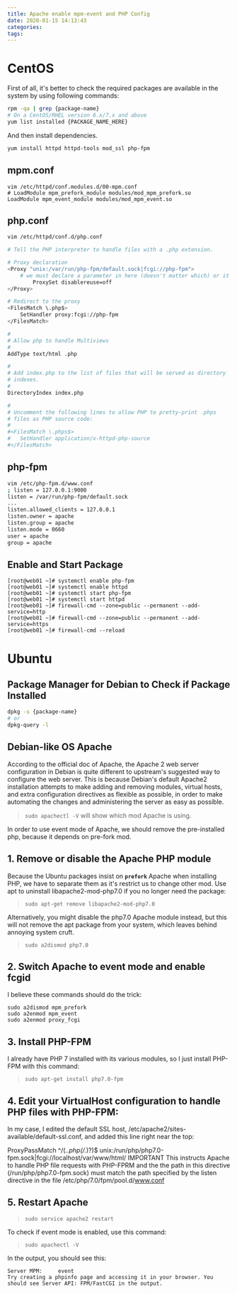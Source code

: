 ```yaml
---
title: Apache enable mpm-event and PHP Config
date: 2020-01-15 14:13:43
categories:
tags:
---
```

# CentOS

First of all, it's better to check the required packages are available in the system by using following commands:

``` sh
rpm -qa | grep {package-name}
# On a CentOS/RHEL version 6.x/7.x and above
yum list installed {PACKAGE_NAME_HERE}
```

And then install dependencies.

``` sh
yum install httpd httpd-tools mod_ssl php-fpm
```
<!--more-->
## mpm.conf
```
vim /etc/httpd/conf.modules.d/00-mpm.conf 
# LoadModule mpm_prefork_module modules/mod_mpm_prefork.so
LoadModule mpm_event_module modules/mod_mpm_event.so
```

## php.conf
``` sh
vim /etc/httpd/conf.d/php.conf

# Tell the PHP interpreter to handle files with a .php extension.

# Proxy declaration
<Proxy "unix:/var/run/php-fpm/default.sock|fcgi://php-fpm">
	# we must declare a parameter in here (doesn't matter which) or it'll not register the proxy ahead of time
    	ProxySet disablereuse=off
</Proxy>

# Redirect to the proxy
<FilesMatch \.php$>
	SetHandler proxy:fcgi://php-fpm
</FilesMatch>

#
# Allow php to handle Multiviews
#
AddType text/html .php

#
# Add index.php to the list of files that will be served as directory
# indexes.
#
DirectoryIndex index.php

#
# Uncomment the following lines to allow PHP to pretty-print .phps
# files as PHP source code:
#
#<FilesMatch \.phps$>
#	SetHandler application/x-httpd-php-source
#</FilesMatch>
```

## php-fpm

``` sh
vim /etc/php-fpm.d/www.conf
; listen = 127.0.0.1:9000
listen = /var/run/php-fpm/default.sock
...
listen.allowed_clients = 127.0.0.1
listen.owner = apache
listen.group = apache
listen.mode = 0660
user = apache
group = apache
```
## Enable and Start Package
```
[root@web01 ~]# systemctl enable php-fpm
[root@web01 ~]# systemctl enable httpd
[root@web01 ~]# systemctl start php-fpm
[root@web01 ~]# systemctl start httpd
[root@web01 ~]# firewall-cmd --zone=public --permanent --add-service=http
[root@web01 ~]# firewall-cmd --zone=public --permanent --add-service=https
[root@web01 ~]# firewall-cmd --reload
```

# Ubuntu

## Package Manager for Debian to Check if Package Installed
``` sh
dpkg -s {package-name}
# or
dpkg-query -l
```

## Debian-like OS Apache

According to the official doc of Apache, the Apache 2 web server configuration in Debian is quite different to
upstream's suggested way to configure the web server. This is because Debian's
default Apache2 installation attempts to make adding and removing modules,
virtual hosts, and extra configuration directives as flexible as possible, in
order to make automating the changes and administering the server as easy as
possible.

> `sudo apachectl -V` will show which mod Apache is using.

In order to use event mode of Apache, we should remove the pre-installed php, because it depends on pre-fork mod.

## 1. Remove or disable the Apache PHP module
Because the Ubuntu packages insist on **`prefork`** Apache when installing PHP, we have to separate them as it's restrict us to change other mod. Use apt to uninstall libapache2-mod-php7.0 if you no longer need the package:

> `sudo apt-get remove libapache2-mod-php7.0`

Alternatively, you might disable the php7.0 Apache module instead, but this will not remove the apt package from your system, which leaves behind annoying system cruft.

> `sudo a2dismod php7.0`

## 2. Switch Apache to event mode and enable fcgid
I believe these commands should do the trick:

```
sudo a2dismod mpm_prefork
sudo a2enmod mpm_event
sudo a2enmod proxy_fcgi
```

## 3. Install PHP-FPM
I already have PHP 7 installed with its various modules, so I just install PHP-FPM with this command:

> `sudo apt-get install php7.0-fpm`

## 4. Edit your VirtualHost configuration to handle PHP files with PHP-FPM:
In my case, I edited the default SSL host, /etc/apache2/sites-available/default-ssl.conf, and added this line right near the top:

ProxyPassMatch ^/(.*\.php(/.*)?)$ unix:/run/php/php7.0-fpm.sock|fcgi://localhost/var/www/html/
IMPORTANT This instructs Apache to handle PHP file requests with PHP-FPRM and the the path in this directive (/run/php/php7.0-fpm.sock) must match the path specified by the listen directive in the file /etc/php/7.0/fpm/pool.d/www.conf

## 5. Restart Apache

> `sudo service apache2 restart`

To check if event mode is enabled, use this command:

> `sudo apachectl -V`

In the output, you should see this:
```
Server MPM:     event
Try creating a phpinfo page and accessing it in your browser. You should see Server API: FPM/FastCGI in the output.
```